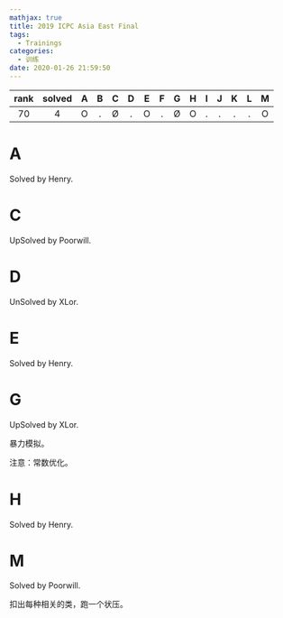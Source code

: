 ```yaml
---
mathjax: true
title: 2019 ICPC Asia East Final
tags:
  - Trainings
categories:
  - 训练
date: 2020-01-26 21:59:50
---
```


| rank | solved |  A  |  B  |  C  |  D  |  E  |  F  |  G  |  H  |  I  |  J  |  K  |  L  |  M  |
| :--: | :----: | :-: | :-: | :-: | :-: | :-: | :-: | :-: | :-: | :-: | :-: | :-: | :-: | :-: |
|  70  |    4   |  O  |  .  |  Ø  |  .  |  O  |  .  |  Ø  |  O  |  .  |  .  |  .  |  .  |  O  |

<!--more-->

# A

Solved by Henry.

# C

UpSolved by Poorwill.

# D

UnSolved by XLor.

# E

Solved by Henry.

# G

UpSolved by XLor.

暴力模拟。

注意：常数优化。

# H

Solved by Henry.

# M

Solved by Poorwill.

扣出每种相关的类，跑一个状压。